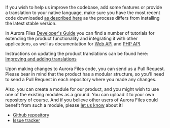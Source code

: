 If you wish to help us improve the codebase, add some features or provide a translation to your native language, make sure you have the most recent code downloaded [as described here](https://github.com/afterlogic/aurora-files#installation-instructions) as the process differs from installing the latest stable version. 

In Aurora Files [Developer's Guide](https://afterlogic.com/docs/aurora-files/developers-guide) you can find a number of tutorials for extending the product functionality and integrating it with other applications, as well as documentation for [Web API](https://afterlogic.com/aurora-files-webapi/) and [PHP API](https://afterlogic.com/aurora-files-api/).

Instructions on updating the product translations can be found here: [Improving and adding translations](https://afterlogic.com/docs/aurora-files/frequently-asked-questions/improving-and-adding-translations)

Upon making changes to Aurora Files code, you can send us a Pull Request. Please bear in mind that the product has a modular structure, so you'll need to send a Pull Request in each repository where you made any changes.

Also, you can create a module for our product, and you might wish to use one of the existing modules as a ground. You can upload it to your own repository of course. And if you believe other users of Aurora Files could benefit from such a module, please [let us know](https://afterlogic.com/contact) about it!

- [Github repository](https://github.com/afterlogic/aurora-files)
- [Issue tracker](https://github.com/afterlogic/aurora-files/issues)
